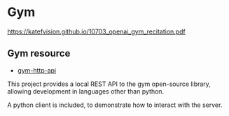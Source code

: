 # Gym

https://katefvision.github.io/10703_openai_gym_recitation.pdf

## Gym resource

- [gym-http-api](https://github.com/openai/gym-http-api)

This project provides a local REST API to the gym open-source library, allowing development in languages other than python.

A python client is included, to demonstrate how to interact with the server.


